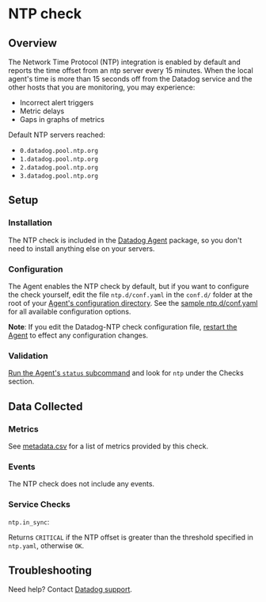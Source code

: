 # NTP check

## Overview

The Network Time Protocol (NTP) integration is enabled by default and reports the time offset from an ntp server every 15 minutes. When the local agent's time is more than 15 seconds off from the Datadog service and the other hosts that you are monitoring, you may experience:

- Incorrect alert triggers
- Metric delays
- Gaps in graphs of metrics

Default NTP servers reached:

- `0.datadog.pool.ntp.org`
- `1.datadog.pool.ntp.org`
- `2.datadog.pool.ntp.org`
- `3.datadog.pool.ntp.org`

## Setup

### Installation

The NTP check is included in the [Datadog Agent][1] package, so you don't need to install anything else on your servers.

### Configuration

The Agent enables the NTP check by default, but if you want to configure the check yourself, edit the file `ntp.d/conf.yaml` in the `conf.d/` folder at the root of your [Agent's configuration directory][2]. See the [sample ntp.d/conf.yaml][3] for all available configuration options.

**Note**: If you edit the Datadog-NTP check configuration file, [restart the Agent][4] to effect any configuration changes.

### Validation

[Run the Agent's `status` subcommand][5] and look for `ntp` under the Checks section.

## Data Collected

### Metrics

See [metadata.csv][6] for a list of metrics provided by this check.

### Events

The NTP check does not include any events.

### Service Checks

`ntp.in_sync`:

Returns `CRITICAL` if the NTP offset is greater than the threshold specified in `ntp.yaml`, otherwise `OK`.

## Troubleshooting

Need help? Contact [Datadog support][7].

[1]: https://app.datadoghq.com/account/settings#agent
[2]: https://docs.datadoghq.com/agent/guide/agent-configuration-files/#agent-configuration-directory
[3]: https://github.com/DataDog/datadog-agent/blob/master/cmd/agent/dist/conf.d/ntp.d/conf.yaml.default
[4]: https://docs.datadoghq.com/agent/guide/agent-commands/#start-stop-and-restart-the-agent
[5]: https://docs.datadoghq.com/agent/guide/agent-commands/#agent-status-and-information
[6]: https://github.com/DataDog/integrations-core/blob/master/ntp/metadata.csv
[7]: https://docs.datadoghq.com/help
[8]: https://docs.datadoghq.com/agent/autodiscovery/integrations

